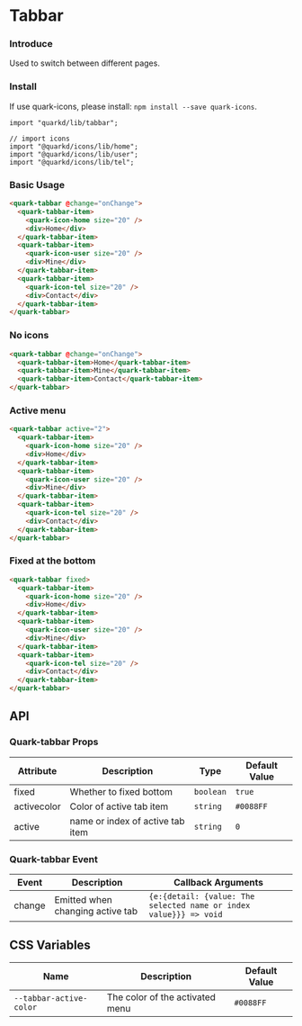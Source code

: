# Tabbar

### Introduce

Used to switch between different pages.

### Install

If use quark-icons, please install: `npm install --save quark-icons`.

```tsx
import "quarkd/lib/tabbar";

// import icons
import "@quarkd/icons/lib/home";
import "@quarkd/icons/lib/user";
import "@quarkd/icons/lib/tel";
```

### Basic Usage

```html
<quark-tabbar @change="onChange">
  <quark-tabbar-item>
    <quark-icon-home size="20" />
    <div>Home</div>
  </quark-tabbar-item>
  <quark-tabbar-item>
    <quark-icon-user size="20" />
    <div>Mine</div>
  </quark-tabbar-item>
  <quark-tabbar-item>
    <quark-icon-tel size="20" />
    <div>Contact</div>
  </quark-tabbar-item>
</quark-tabbar>
```

### No icons

```html
<quark-tabbar @change="onChange">
  <quark-tabbar-item>Home</quark-tabbar-item>
  <quark-tabbar-item>Mine</quark-tabbar-item>
  <quark-tabbar-item>Contact</quark-tabbar-item>
</quark-tabbar>
```

### Active menu

```html
<quark-tabbar active="2">
  <quark-tabbar-item>
    <quark-icon-home size="20" />
    <div>Home</div>
  </quark-tabbar-item>
  <quark-tabbar-item>
    <quark-icon-user size="20" />
    <div>Mine</div>
  </quark-tabbar-item>
  <quark-tabbar-item>
    <quark-icon-tel size="20" />
    <div>Contact</div>
  </quark-tabbar-item>
</quark-tabbar>
```

### Fixed at the bottom

```html
<quark-tabbar fixed>
  <quark-tabbar-item>
    <quark-icon-home size="20" />
    <div>Home</div>
  </quark-tabbar-item>
  <quark-tabbar-item>
    <quark-icon-user size="20" />
    <div>Mine</div>
  </quark-tabbar-item>
  <quark-tabbar-item>
    <quark-icon-tel size="20" />
    <div>Contact</div>
  </quark-tabbar-item>
</quark-tabbar>
```

## API

### Quark-tabbar Props

| Attribute   | Description                      | Type      | Default Value |
| ----------- | -------------------------------- | --------- | ------------- |
| fixed       | Whether to fixed bottom          | `boolean` | `true `       |
| activecolor | Color of active tab item         | `string ` | `#0088FF`     |
| active      | name or index of active tab item | `string`  | `0`           |

### Quark-tabbar Event

| Event  | Description                      | Callback Arguments                                                |
| ------ | -------------------------------- | ----------------------------------------------------------------- |
| change | Emitted when changing active tab | `{e:{detail: {value: The selected name or index value}}} => void` |

## CSS Variables

| Name                    | Description                     | Default Value |
| ----------------------- | ------------------------------- | ------------- |
| `--tabbar-active-color` | The color of the activated menu | `#0088FF`     |
